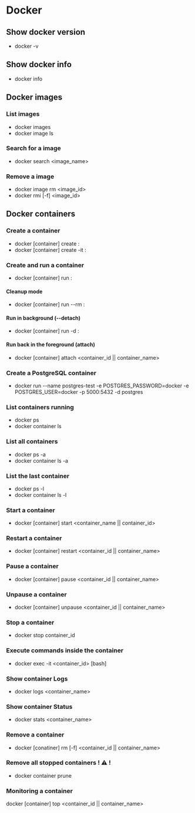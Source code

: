 # Docker
## Show docker version
- docker -v

## Show docker info
- docker info

## Docker images
### List images
- docker images
- docker image ls

### Search for a image
- docker search <image_name>

### Remove a image
- docker image rm <image_id>
- docker rmi [-f] <image_id>

## Docker containers

### Create a container
- docker [container] create <params> <image>:<tag>
- docker [container] create -it <image>:<tag>

### Create and run a container
- docker [container] run <params> <image>:<tag>

#### Cleanup mode
- docker [container] run --rm <image>:<tag>

#### Run in background (--detach)
- docker [container] run -d <image>:<tag>

#### Run back in the foreground (attach)
- docker [container] attach <container_id || container_name>

### Create a PostgreSQL container
- docker run --name postgres-test -e POSTGRES_PASSWORD=docker -e POSTGRES_USER=docker -p 5000:5432 -d postgres

### List containers running
- docker ps
- docker container ls

### List all containers
- docker ps -a
- docker container ls -a

### List the last container
- docker ps -l
- docker container ls -l  

### Start a container
- docker [container] start <container_name || container_id>

### Restart a container
- docker [container] restart <container_id || container_name>

### Pause a container
- docker [container] pause <container_id || container_name>

### Unpause a container
- docker [container] unpause <container_id || container_name>

### Stop a container
- docker stop container_id

### Execute commands inside the container
- docker exec -it <container_id> [bash]

### Show container Logs
- docker logs <container_name>

### Show container Status
- docker stats <container_name>

### Remove a container
- docker [conatiner] rm [-f] <container_id || container_name>

### Remove all stopped containers ! :warning: !
- docker container prune

### Monitoring a container
docker [container] top <container_id || container_name>

